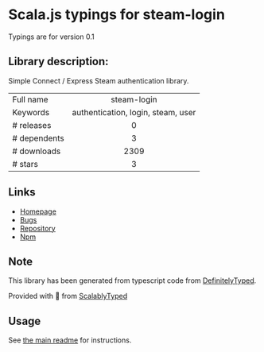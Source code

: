 
# Scala.js typings for steam-login

Typings are for version 0.1

## Library description:
Simple Connect / Express Steam authentication library.

|                    |                 |
| ------------------ | :-------------: |
| Full name          | steam-login |
| Keywords           | authentication, login, steam, user |
| # releases         | 0 |
| # dependents       | 3 |
| # downloads        | 2309 |
| # stars            | 3 |

## Links
- [Homepage](http://github.com/cpancake/steam-login)
- [Bugs](https://github.com/cpancake/steam-login/issues)
- [Repository](https://github.com/cpancake/steam-login)
- [Npm](https://www.npmjs.com/package/steam-login)
    


## Note
This library has been generated from typescript code from [DefinitelyTyped](https://definitelytyped.org).

Provided with :purple_heart: from [ScalablyTyped](https://github.com/oyvindberg/ScalablyTyped)

## Usage
See [the main readme](../../readme.md) for instructions.


